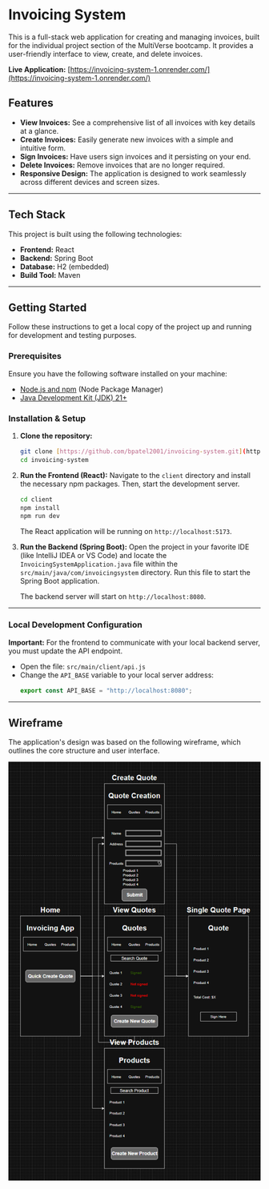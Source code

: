# Invoicing System

This is a full-stack web application for creating and managing invoices, built for the individual project section of the MultiVerse bootcamp. It provides a user-friendly interface to view, create, and delete invoices.

**Live Application:** [https://invoicing-system-1.onrender.com/](https://invoicing-system-1.onrender.com/)

## Features

* **View Invoices:** See a comprehensive list of all invoices with key details at a glance.
* **Create Invoices:** Easily generate new invoices with a simple and intuitive form.
* **Sign Invoices:** Have users sign invoices and it persisting on your end.
* **Delete Invoices:** Remove invoices that are no longer required.
* **Responsive Design:** The application is designed to work seamlessly across different devices and screen sizes.

---

## Tech Stack

This project is built using the following technologies:

* **Frontend:** React
* **Backend:** Spring Boot
* **Database:** H2 (embedded)
* **Build Tool:** Maven

---

## Getting Started

Follow these instructions to get a local copy of the project up and running for development and testing purposes.

### Prerequisites

Ensure you have the following software installed on your machine:

* [Node.js and npm](https://nodejs.org/en/download/) (Node Package Manager)
* [Java Development Kit (JDK) 21+](https://www.oracle.com/java/technologies/downloads/#jdk21-windows)

### Installation & Setup

1.  **Clone the repository:**
    ```sh
    git clone [https://github.com/bpatel2001/invoicing-system.git](https://github.com/bpatel2001/invoicing-system.git)
    cd invoicing-system
    ```

2.  **Run the Frontend (React):**
    Navigate to the `client` directory and install the necessary npm packages. Then, start the development server.
    ```sh
    cd client
    npm install
    npm run dev
    ```
    The React application will be running on `http://localhost:5173`.

3.  **Run the Backend (Spring Boot):**
    Open the project in your favorite IDE (like IntelliJ IDEA or VS Code) and locate the `InvoicingSystemApplication.java` file within the `src/main/java/com/invoicingsystem` directory. Run this file to start the Spring Boot application.

    The backend server will start on `http://localhost:8080`.

---

### Local Development Configuration

**Important:** For the frontend to communicate with your local backend server, you must update the API endpoint.

* Open the file: `src/main/client/api.js`
* Change the `API_BASE` variable to your local server address:
    ```javascript
    export const API_BASE = "http://localhost:8080";
    ```

---

## Wireframe

The application's design was based on the following wireframe, which outlines the core structure and user interface.

![Invoicing System Screenshot](https://github.com/bpatel2001/invoicing-system/blob/main/src/main/resources/WireframeBG.png?raw=true)
